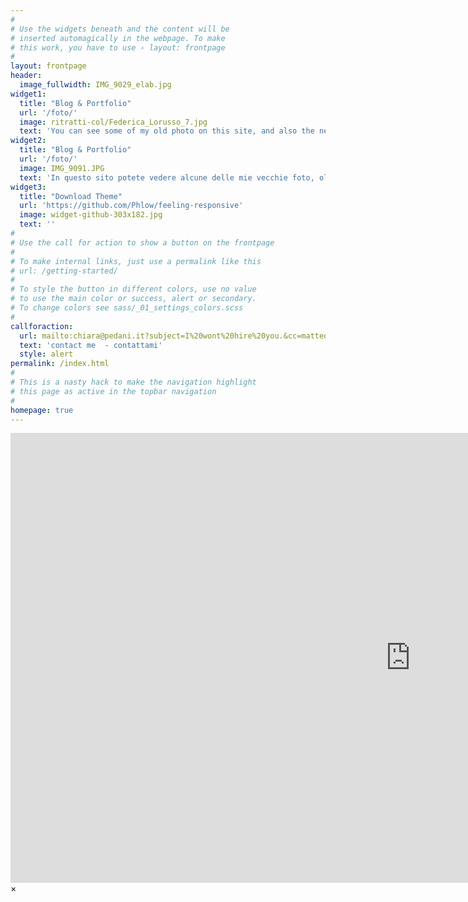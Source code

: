 ```yaml
---
#
# Use the widgets beneath and the content will be
# inserted automagically in the webpage. To make
# this work, you have to use › layout: frontpage  
#
layout: frontpage
header:
  image_fullwidth: IMG_9029_elab.jpg
widget1:
  title: "Blog & Portfolio" 
  url: '/foto/'
  image: ritratti-col/Federica_Lorusso_7.jpg
  text: 'You can see some of my old photo on this site, and also the new photos  I take each day. Are you looking for a particular photo? Just hire me, I will shoot the right photo for your business'
widget2:
  title: "Blog & Portfolio" 
  url: '/foto/'
  image: IMG_9091.JPG
  text: 'In questo sito potete vedere alcune delle mie vecchie foto, oltre alle foto che scatto ogni giorno. Stai cercandouna foto particolare? Assoldami e scatterò le foto che ti servono '
widget3:
  title: "Download Theme"
  url: 'https://github.com/Phlow/feeling-responsive'
  image: widget-github-303x182.jpg
  text: ''
#
# Use the call for action to show a button on the frontpage
#
# To make internal links, just use a permalink like this
# url: /getting-started/
#
# To style the button in different colors, use no value
# to use the main color or success, alert or secondary.
# To change colors see sass/_01_settings_colors.scss
#
callforaction:
  url: mailto:chiara@pedani.it?subject=I%20wont%20hire%20you.&cc=matteo@pedani.it&body=Send%20me%20more%20information%20on%20your%20work.
  text: 'contact me  - contattami' 
  style: alert
permalink: /index.html
#
# This is a nasty hack to make the navigation highlight
# this page as active in the topbar navigation
#
homepage: true
---
```


<div id="videoModal" class="reveal-modal large" data-reveal="">
  <div class="flex-video widescreen vimeo" style="display: block;">
    <iframe width="1280" height="720" src="https://www.youtube.com/embed/3b5zCFSmVvU" frameborder="0" allowfullscreen></iframe>
  </div>
  <a class="close-reveal-modal">&#215;</a>
</div>
